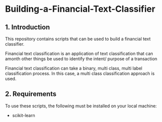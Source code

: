 # Building-a-Financial-Text-Classifier
## 1. Introduction 
This repository contains scripts that can be used to build a financial text classifier. 
<p>Financial text classification is an application of text classification that can amonth other things be used to identify the intent/ purpose of a transaction<br>
<p>Financial text classification can take a binary, multi class, multi label classification process. In this case, a multi class classification approach is used.<br>
 
 
## 2. Requirements
To use these scripts, the following must be installed on your local machine:
  * scikit-learn
